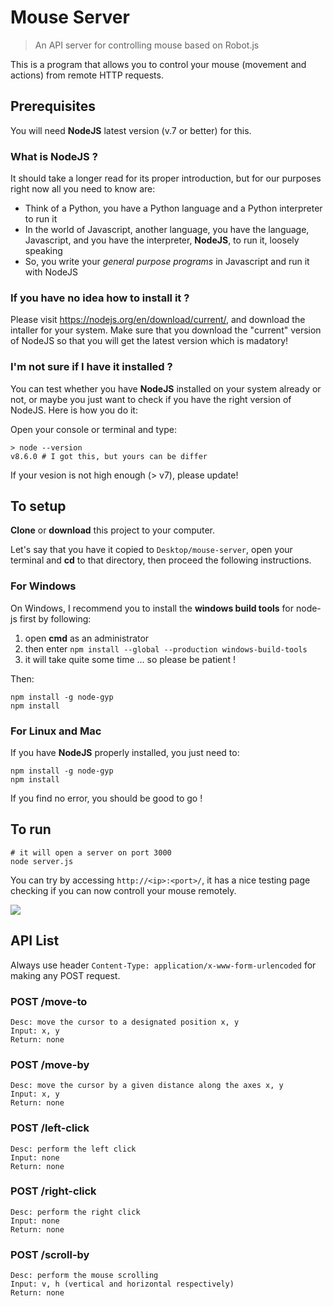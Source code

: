 # Mouse Server

> An API server for controlling mouse based on Robot.js

This is a program that allows you to control your mouse (movement and actions) from remote HTTP requests.

## Prerequisites

You will need **NodeJS** latest version (v.7 or better) for this.

### What is NodeJS ?

It should take a longer read for its proper introduction, but for our purposes right now all you need to know are:

- Think of a Python, you have a Python language and a Python interpreter to run it
- In the world of Javascript, another language, you have the language, Javascript, and you have the interpreter, **NodeJS**, to run it, loosely speaking
- So, you write your *general purpose programs* in Javascript and run it with NodeJS

### If you have no idea how to install it ?

Please visit https://nodejs.org/en/download/current/, and download the intaller for your system. Make sure that you download the "current" version of NodeJS so that you will get the latest version which is madatory!

### I'm not sure if I have it installed ?

You can test whether you have **NodeJS** installed on your system already or not, or maybe you just want to check if you have the right version of NodeJS. Here is how you do it:

Open your console or terminal and type:

```
> node --version
v8.6.0 # I got this, but yours can be differ
```

If your vesion is not high enough (> v7), please update!

## To setup

**Clone** or **download** this project to your computer.

Let's say that you have it copied to `Desktop/mouse-server`, open your terminal and **cd** to that directory, then proceed the following instructions.

### For Windows

On Windows, I recommend you to install the **windows build tools** for node-js first by following:

1. open **cmd** as an administrator
2. then enter `npm install --global --production windows-build-tools`
3. it will take quite some time ... so please be patient !

Then:

```
npm install -g node-gyp
npm install
```

### For Linux and Mac

If you have **NodeJS** properly installed, you just need to:

```
npm install -g node-gyp
npm install
```

If you find no error, you should be good to go !

## To run

```
# it will open a server on port 3000
node server.js
```

You can try by accessing `http://<ip>:<port>/`, it has a nice testing page checking if you can now controll your mouse remotely.

![](https://pictr.com/images/2017/09/27/85f34cd5d7778ec9f744d05313623477.png)

## API List

Always use header `Content-Type: application/x-www-form-urlencoded` for making any POST request.

### POST /move-to

```
Desc: move the cursor to a designated position x, y
Input: x, y
Return: none
```

### POST /move-by

```
Desc: move the cursor by a given distance along the axes x, y
Input: x, y
Return: none
```

### POST /left-click

```
Desc: perform the left click
Input: none
Return: none
```

### POST /right-click

```
Desc: perform the right click
Input: none
Return: none
```

### POST /scroll-by

```
Desc: perform the mouse scrolling
Input: v, h (vertical and horizontal respectively)
Return: none
```

